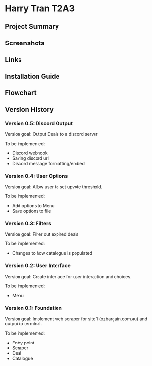 # Harry Tran T2A3

## Project Summary

## Screenshots

## Links

## Installation Guide

## Flowchart

## Version History

### Version 0.5: Discord Output

Version goal: Output Deals to a discord server

To be implemented:
 - Discord webhook
 - Saving discord url
 - Discord message formatting/embed

### Version 0.4: User Options

Version goal: Allow user to set upvote threshold.

To be implemented:
 - Add options to Menu
 - Save options to file

### Version 0.3: Filters

Version goal: Filter out expired deals

To be implemented:
 - Changes to how catalogue is populated

### Version 0.2: User Interface

Version goal: Create interface for user interaction and choices.

To be implemented:
 - Menu

### Version 0.1: Foundation

Version goal: Implement web scraper for site 1 (ozbargain.com.au) and output to terminal.

To be implemented:
 - Entry point
 - Scraper
 - Deal
 - Catalogue
